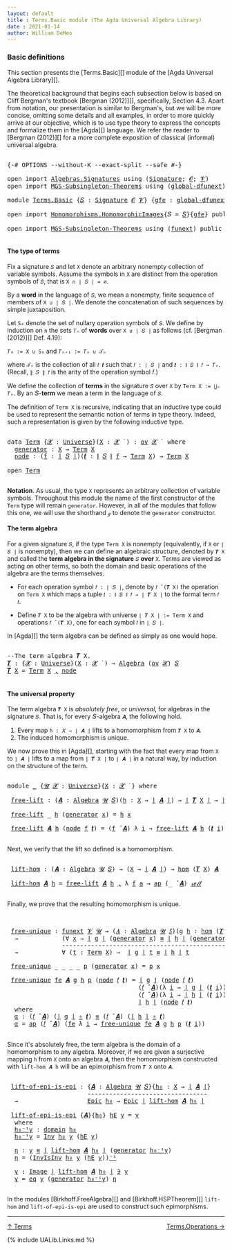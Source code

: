 ```yaml
---
layout: default
title : Terms.Basic module (The Agda Universal Algebra Library)
date : 2021-01-14
author: William DeMeo
---
```


### <a id="basic-definitions">Basic definitions</a>

This section presents the [Terms.Basic][] module of the [Agda Universal Algebra Library][].

The theoretical background that begins each subsection below is based on Cliff Bergman's textbook [Bergman (2012)][], specifically, Section 4.3.  Apart from notation, our presentation is similar to Bergman's, but we will be more concise, omitting some details and all examples, in order to more quickly arrive at our objective, which is to use type theory to express the concepts and formalize them in the [Agda][] language.  We refer the reader to [Bergman (2012)][] for a more complete exposition of classical (informal) universal algebra.

<pre class="Agda">

<a id="833" class="Symbol">{-#</a> <a id="837" class="Keyword">OPTIONS</a> <a id="845" class="Pragma">--without-K</a> <a id="857" class="Pragma">--exact-split</a> <a id="871" class="Pragma">--safe</a> <a id="878" class="Symbol">#-}</a>

<a id="883" class="Keyword">open</a> <a id="888" class="Keyword">import</a> <a id="895" href="Algebras.Signatures.html" class="Module">Algebras.Signatures</a> <a id="915" class="Keyword">using</a> <a id="921" class="Symbol">(</a><a id="922" href="Algebras.Signatures.html#1299" class="Function">Signature</a><a id="931" class="Symbol">;</a> <a id="933" href="Prelude.Preliminaries.html#5600" class="Generalizable">𝓞</a><a id="934" class="Symbol">;</a> <a id="936" href="Universes.html#262" class="Generalizable">𝓥</a><a id="937" class="Symbol">)</a>
<a id="939" class="Keyword">open</a> <a id="944" class="Keyword">import</a> <a id="951" href="MGS-Subsingleton-Theorems.html" class="Module">MGS-Subsingleton-Theorems</a> <a id="977" class="Keyword">using</a> <a id="983" class="Symbol">(</a><a id="984" href="MGS-Subsingleton-Theorems.html#3468" class="Function">global-dfunext</a><a id="998" class="Symbol">)</a>

<a id="1001" class="Keyword">module</a> <a id="1008" href="Terms.Basic.html" class="Module">Terms.Basic</a> <a id="1020" class="Symbol">{</a><a id="1021" href="Terms.Basic.html#1021" class="Bound">𝑆</a> <a id="1023" class="Symbol">:</a> <a id="1025" href="Algebras.Signatures.html#1299" class="Function">Signature</a> <a id="1035" href="Prelude.Preliminaries.html#5600" class="Generalizable">𝓞</a> <a id="1037" href="Universes.html#262" class="Generalizable">𝓥</a><a id="1038" class="Symbol">}</a> <a id="1040" class="Symbol">{</a><a id="1041" href="Terms.Basic.html#1041" class="Bound">gfe</a> <a id="1045" class="Symbol">:</a> <a id="1047" href="MGS-Subsingleton-Theorems.html#3468" class="Function">global-dfunext</a><a id="1061" class="Symbol">}</a> <a id="1063" class="Keyword">where</a>

<a id="1070" class="Keyword">open</a> <a id="1075" class="Keyword">import</a> <a id="1082" href="Homomorphisms.HomomorphicImages.html" class="Module">Homomorphisms.HomomorphicImages</a><a id="1113" class="Symbol">{</a><a id="1114" class="Argument">𝑆</a> <a id="1116" class="Symbol">=</a> <a id="1118" href="Terms.Basic.html#1021" class="Bound">𝑆</a><a id="1119" class="Symbol">}{</a><a id="1121" href="Terms.Basic.html#1041" class="Bound">gfe</a><a id="1124" class="Symbol">}</a> <a id="1126" class="Keyword">public</a>

<a id="1134" class="Keyword">open</a> <a id="1139" class="Keyword">import</a> <a id="1146" href="MGS-Subsingleton-Theorems.html" class="Module">MGS-Subsingleton-Theorems</a> <a id="1172" class="Keyword">using</a> <a id="1178" class="Symbol">(</a><a id="1179" href="MGS-FunExt-from-Univalence.html#393" class="Function">funext</a><a id="1185" class="Symbol">)</a> <a id="1187" class="Keyword">public</a>

</pre>

#### <a id="the-type-of-terms">The type of terms</a>

Fix a signature `𝑆` and let `X` denote an arbitrary nonempty collection of variable symbols. Assume the symbols in `X` are distinct from the operation symbols of `𝑆`, that is `X ∩ ∣ 𝑆 ∣ = ∅`.

By a **word** in the language of `𝑆`, we mean a nonempty, finite sequence of members of `X ∪ ∣ 𝑆 ∣`. We denote the concatenation of such sequences by simple juxtaposition.

Let `S₀` denote the set of nullary operation symbols of `𝑆`. We define by induction on `n` the sets `𝑇ₙ` of **words** over `X ∪ ∣ 𝑆 ∣` as follows (cf. [Bergman (2012)][] Def. 4.19):

`𝑇₀ := X ∪ S₀` and `𝑇ₙ₊₁ := 𝑇ₙ ∪ 𝒯ₙ`

where `𝒯ₙ` is the collection of all `𝑓 𝒕` such that `𝑓 : ∣ 𝑆 ∣` and `𝒕 : ∥ 𝑆 ∥ 𝑓 → 𝑇ₙ`. (Recall, `∥ 𝑆 ∥ 𝑓` is the arity of the operation symbol 𝑓.)

We define the collection of **terms** in the signature `𝑆` over `X` by `Term X := ⋃ₙ 𝑇ₙ`. By an 𝑆-**term** we mean a term in the language of `𝑆`.

The definition of `Term X` is recursive, indicating that an inductive type could be used to represent the semantic notion of terms in type theory. Indeed, such a representation is given by the following inductive type.

<pre class="Agda">

<a id="2378" class="Keyword">data</a> <a id="Term"></a><a id="2383" href="Terms.Basic.html#2383" class="Datatype">Term</a> <a id="2388" class="Symbol">{</a><a id="2389" href="Terms.Basic.html#2389" class="Bound">𝓧</a> <a id="2391" class="Symbol">:</a> <a id="2393" href="Agda.Primitive.html#423" class="Function">Universe</a><a id="2401" class="Symbol">}(</a><a id="2403" href="Terms.Basic.html#2403" class="Bound">X</a> <a id="2405" class="Symbol">:</a> <a id="2407" href="Terms.Basic.html#2389" class="Bound">𝓧</a> <a id="2409" href="Universes.html#403" class="Function Operator">̇</a> <a id="2411" class="Symbol">)</a> <a id="2413" class="Symbol">:</a> <a id="2415" href="Algebras.Products.html#1918" class="Function">ov</a> <a id="2418" href="Terms.Basic.html#2389" class="Bound">𝓧</a> <a id="2420" href="Universes.html#403" class="Function Operator">̇</a>  <a id="2423" class="Keyword">where</a>
  <a id="Term.generator"></a><a id="2431" href="Terms.Basic.html#2431" class="InductiveConstructor">generator</a> <a id="2441" class="Symbol">:</a> <a id="2443" href="Terms.Basic.html#2403" class="Bound">X</a> <a id="2445" class="Symbol">→</a> <a id="2447" href="Terms.Basic.html#2383" class="Datatype">Term</a> <a id="2452" href="Terms.Basic.html#2403" class="Bound">X</a>
  <a id="Term.node"></a><a id="2456" href="Terms.Basic.html#2456" class="InductiveConstructor">node</a> <a id="2461" class="Symbol">:</a> <a id="2463" class="Symbol">(</a><a id="2464" href="Terms.Basic.html#2464" class="Bound">f</a> <a id="2466" class="Symbol">:</a> <a id="2468" href="Prelude.Preliminaries.html#13569" class="Function Operator">∣</a> <a id="2470" href="Terms.Basic.html#1021" class="Bound">𝑆</a> <a id="2472" href="Prelude.Preliminaries.html#13569" class="Function Operator">∣</a><a id="2473" class="Symbol">)(</a><a id="2475" href="Terms.Basic.html#2475" class="Bound">𝒕</a> <a id="2477" class="Symbol">:</a> <a id="2479" href="Prelude.Preliminaries.html#13647" class="Function Operator">∥</a> <a id="2481" href="Terms.Basic.html#1021" class="Bound">𝑆</a> <a id="2483" href="Prelude.Preliminaries.html#13647" class="Function Operator">∥</a> <a id="2485" href="Terms.Basic.html#2464" class="Bound">f</a> <a id="2487" class="Symbol">→</a> <a id="2489" href="Terms.Basic.html#2383" class="Datatype">Term</a> <a id="2494" href="Terms.Basic.html#2403" class="Bound">X</a><a id="2495" class="Symbol">)</a> <a id="2497" class="Symbol">→</a> <a id="2499" href="Terms.Basic.html#2383" class="Datatype">Term</a> <a id="2504" href="Terms.Basic.html#2403" class="Bound">X</a>

<a id="2507" class="Keyword">open</a> <a id="2512" href="Terms.Basic.html#2383" class="Module">Term</a>

</pre>

**Notation**. As usual, the type `X` represents an arbitrary collection of variable symbols. Throughout this module the name of the first constructor of the `Term` type will remain `generator`. However, in all of the modules that follow this one, we will use the shorthand `ℊ` to denote the `generator` constructor.



#### <a id="the-term-algebra">The term algebra</a>

For a given signature `𝑆`, if the type `Term X` is nonempty (equivalently, if `X` or `∣ 𝑆 ∣` is nonempty), then we can define an algebraic structure, denoted by `𝑻 X` and called the **term algebra in the signature** `𝑆` **over** `X`.  Terms are viewed as acting on other terms, so both the domain and basic operations of the algebra are the terms themselves.

* For each operation symbol `𝑓 : ∣ 𝑆 ∣`, denote by `𝑓 ̂ (𝑻 X)` the operation on `Term X` which maps a tuple `𝑡 : ∥ 𝑆 ∥ 𝑓 → ∣ 𝑻 X ∣` to the formal term `𝑓 𝑡`.

* Define `𝑻 X` to be the algebra with universe `∣ 𝑻 X ∣ := Term X` and operations `𝑓 ̂ (𝑻 X)`, one for each symbol `𝑓` in `∣ 𝑆 ∣`.

In [Agda][] the term algebra can be defined as simply as one would hope.

<pre class="Agda">

<a id="3640" class="Comment">--The term algebra 𝑻 X.</a>
<a id="𝑻"></a><a id="3664" href="Terms.Basic.html#3664" class="Function">𝑻</a> <a id="3666" class="Symbol">:</a> <a id="3668" class="Symbol">{</a><a id="3669" href="Terms.Basic.html#3669" class="Bound">𝓧</a> <a id="3671" class="Symbol">:</a> <a id="3673" href="Agda.Primitive.html#423" class="Function">Universe</a><a id="3681" class="Symbol">}(</a><a id="3683" href="Terms.Basic.html#3683" class="Bound">X</a> <a id="3685" class="Symbol">:</a> <a id="3687" href="Terms.Basic.html#3669" class="Bound">𝓧</a> <a id="3689" href="Universes.html#403" class="Function Operator">̇</a> <a id="3691" class="Symbol">)</a> <a id="3693" class="Symbol">→</a> <a id="3695" href="Algebras.Algebras.html#694" class="Function">Algebra</a> <a id="3703" class="Symbol">(</a><a id="3704" href="Algebras.Products.html#1918" class="Function">ov</a> <a id="3707" href="Terms.Basic.html#3669" class="Bound">𝓧</a><a id="3708" class="Symbol">)</a> <a id="3710" href="Terms.Basic.html#1021" class="Bound">𝑆</a>
<a id="3712" href="Terms.Basic.html#3664" class="Function">𝑻</a> <a id="3714" href="Terms.Basic.html#3714" class="Bound">X</a> <a id="3716" class="Symbol">=</a> <a id="3718" href="Terms.Basic.html#2383" class="Datatype">Term</a> <a id="3723" href="Terms.Basic.html#3714" class="Bound">X</a> <a id="3725" href="Prelude.Preliminaries.html#14564" class="InductiveConstructor Operator">,</a> <a id="3727" href="Terms.Basic.html#2456" class="InductiveConstructor">node</a>

</pre>



#### <a id="the-universal-property">The universal property</a>

The term algebra `𝑻 X` is *absolutely free*, or *universal*, for algebras in the signature `𝑆`. That is, for every 𝑆-algebra `𝑨`, the following hold.

1.  Every map `h : 𝑋 → ∣ 𝑨 ∣` lifts to a homomorphism from `𝑻 X` to `𝑨`.
2.  The induced homomorphism is unique.

We now prove this in [Agda][], starting with the fact that every map from `X` to `∣ 𝑨 ∣` lifts to a map from `∣ 𝑻 X ∣` to `∣ 𝑨 ∣` in a natural way, by induction on the structure of the term.

<pre class="Agda">

<a id="4282" class="Keyword">module</a> <a id="4289" href="Terms.Basic.html#4289" class="Module">_</a> <a id="4291" class="Symbol">{</a><a id="4292" href="Terms.Basic.html#4292" class="Bound">𝓤</a> <a id="4294" href="Terms.Basic.html#4294" class="Bound">𝓧</a> <a id="4296" class="Symbol">:</a> <a id="4298" href="Agda.Primitive.html#423" class="Function">Universe</a><a id="4306" class="Symbol">}{</a><a id="4308" href="Terms.Basic.html#4308" class="Bound">X</a> <a id="4310" class="Symbol">:</a> <a id="4312" href="Terms.Basic.html#4294" class="Bound">𝓧</a> <a id="4314" href="Universes.html#403" class="Function Operator">̇</a> <a id="4316" class="Symbol">}</a> <a id="4318" class="Keyword">where</a>

 <a id="4326" href="Terms.Basic.html#4326" class="Function">free-lift</a> <a id="4336" class="Symbol">:</a> <a id="4338" class="Symbol">(</a><a id="4339" href="Terms.Basic.html#4339" class="Bound">𝑨</a> <a id="4341" class="Symbol">:</a> <a id="4343" href="Algebras.Algebras.html#694" class="Function">Algebra</a> <a id="4351" href="Terms.Basic.html#4292" class="Bound">𝓤</a> <a id="4353" href="Terms.Basic.html#1021" class="Bound">𝑆</a><a id="4354" class="Symbol">)(</a><a id="4356" href="Terms.Basic.html#4356" class="Bound">h</a> <a id="4358" class="Symbol">:</a> <a id="4360" href="Terms.Basic.html#4308" class="Bound">X</a> <a id="4362" class="Symbol">→</a> <a id="4364" href="Prelude.Preliminaries.html#13569" class="Function Operator">∣</a> <a id="4366" href="Terms.Basic.html#4339" class="Bound">𝑨</a> <a id="4368" href="Prelude.Preliminaries.html#13569" class="Function Operator">∣</a><a id="4369" class="Symbol">)</a> <a id="4371" class="Symbol">→</a> <a id="4373" href="Prelude.Preliminaries.html#13569" class="Function Operator">∣</a> <a id="4375" href="Terms.Basic.html#3664" class="Function">𝑻</a> <a id="4377" href="Terms.Basic.html#4308" class="Bound">X</a> <a id="4379" href="Prelude.Preliminaries.html#13569" class="Function Operator">∣</a> <a id="4381" class="Symbol">→</a> <a id="4383" href="Prelude.Preliminaries.html#13569" class="Function Operator">∣</a> <a id="4385" href="Terms.Basic.html#4339" class="Bound">𝑨</a> <a id="4387" href="Prelude.Preliminaries.html#13569" class="Function Operator">∣</a>

 <a id="4391" href="Terms.Basic.html#4326" class="Function">free-lift</a> <a id="4401" class="Symbol">_</a> <a id="4403" href="Terms.Basic.html#4403" class="Bound">h</a> <a id="4405" class="Symbol">(</a><a id="4406" href="Terms.Basic.html#2431" class="InductiveConstructor">generator</a> <a id="4416" href="Terms.Basic.html#4416" class="Bound">x</a><a id="4417" class="Symbol">)</a> <a id="4419" class="Symbol">=</a> <a id="4421" href="Terms.Basic.html#4403" class="Bound">h</a> <a id="4423" href="Terms.Basic.html#4416" class="Bound">x</a>

 <a id="4427" href="Terms.Basic.html#4326" class="Function">free-lift</a> <a id="4437" href="Terms.Basic.html#4437" class="Bound">𝑨</a> <a id="4439" href="Terms.Basic.html#4439" class="Bound">h</a> <a id="4441" class="Symbol">(</a><a id="4442" href="Terms.Basic.html#2456" class="InductiveConstructor">node</a> <a id="4447" href="Terms.Basic.html#4447" class="Bound">f</a> <a id="4449" href="Terms.Basic.html#4449" class="Bound">𝒕</a><a id="4450" class="Symbol">)</a> <a id="4452" class="Symbol">=</a> <a id="4454" class="Symbol">(</a><a id="4455" href="Terms.Basic.html#4447" class="Bound">f</a> <a id="4457" href="Algebras.Algebras.html#2997" class="Function Operator">̂</a> <a id="4459" href="Terms.Basic.html#4437" class="Bound">𝑨</a><a id="4460" class="Symbol">)</a> <a id="4462" class="Symbol">λ</a> <a id="4464" href="Terms.Basic.html#4464" class="Bound">i</a> <a id="4466" class="Symbol">→</a> <a id="4468" href="Terms.Basic.html#4326" class="Function">free-lift</a> <a id="4478" href="Terms.Basic.html#4437" class="Bound">𝑨</a> <a id="4480" href="Terms.Basic.html#4439" class="Bound">h</a> <a id="4482" class="Symbol">(</a><a id="4483" href="Terms.Basic.html#4449" class="Bound">𝒕</a> <a id="4485" href="Terms.Basic.html#4464" class="Bound">i</a><a id="4486" class="Symbol">)</a>

</pre>

Next, we verify that the lift so defined is a homomorphism.

<pre class="Agda">

 <a id="4577" href="Terms.Basic.html#4577" class="Function">lift-hom</a> <a id="4586" class="Symbol">:</a> <a id="4588" class="Symbol">(</a><a id="4589" href="Terms.Basic.html#4589" class="Bound">𝑨</a> <a id="4591" class="Symbol">:</a> <a id="4593" href="Algebras.Algebras.html#694" class="Function">Algebra</a> <a id="4601" href="Terms.Basic.html#4292" class="Bound">𝓤</a> <a id="4603" href="Terms.Basic.html#1021" class="Bound">𝑆</a><a id="4604" class="Symbol">)</a> <a id="4606" class="Symbol">→</a> <a id="4608" class="Symbol">(</a><a id="4609" href="Terms.Basic.html#4308" class="Bound">X</a> <a id="4611" class="Symbol">→</a> <a id="4613" href="Prelude.Preliminaries.html#13569" class="Function Operator">∣</a> <a id="4615" href="Terms.Basic.html#4589" class="Bound">𝑨</a> <a id="4617" href="Prelude.Preliminaries.html#13569" class="Function Operator">∣</a><a id="4618" class="Symbol">)</a> <a id="4620" class="Symbol">→</a> <a id="4622" href="Homomorphisms.Basic.html#2343" class="Function">hom</a> <a id="4626" class="Symbol">(</a><a id="4627" href="Terms.Basic.html#3664" class="Function">𝑻</a> <a id="4629" href="Terms.Basic.html#4308" class="Bound">X</a><a id="4630" class="Symbol">)</a> <a id="4632" href="Terms.Basic.html#4589" class="Bound">𝑨</a>

 <a id="4636" href="Terms.Basic.html#4577" class="Function">lift-hom</a> <a id="4645" href="Terms.Basic.html#4645" class="Bound">𝑨</a> <a id="4647" href="Terms.Basic.html#4647" class="Bound">h</a> <a id="4649" class="Symbol">=</a> <a id="4651" href="Terms.Basic.html#4326" class="Function">free-lift</a> <a id="4661" href="Terms.Basic.html#4645" class="Bound">𝑨</a> <a id="4663" href="Terms.Basic.html#4647" class="Bound">h</a> <a id="4665" href="Prelude.Preliminaries.html#14564" class="InductiveConstructor Operator">,</a> <a id="4667" class="Symbol">λ</a> <a id="4669" href="Terms.Basic.html#4669" class="Bound">f</a> <a id="4671" href="Terms.Basic.html#4671" class="Bound">a</a> <a id="4673" class="Symbol">→</a> <a id="4675" href="MGS-MLTT.html#6613" class="Function">ap</a> <a id="4678" class="Symbol">(_</a> <a id="4681" href="Algebras.Algebras.html#2997" class="Function Operator">̂</a> <a id="4683" href="Terms.Basic.html#4645" class="Bound">𝑨</a><a id="4684" class="Symbol">)</a> <a id="4686" href="Prelude.Inverses.html#634" class="InductiveConstructor">𝓇ℯ𝒻𝓁</a>

</pre>

Finally, we prove that the resulting homomorphism is unique.

<pre class="Agda">


 <a id="4782" href="Terms.Basic.html#4782" class="Function">free-unique</a> <a id="4794" class="Symbol">:</a> <a id="4796" href="MGS-FunExt-from-Univalence.html#393" class="Function">funext</a> <a id="4803" href="Terms.Basic.html#1037" class="Bound">𝓥</a> <a id="4805" href="Terms.Basic.html#4292" class="Bound">𝓤</a> <a id="4807" class="Symbol">→</a> <a id="4809" class="Symbol">(</a><a id="4810" href="Terms.Basic.html#4810" class="Bound">𝑨</a> <a id="4812" class="Symbol">:</a> <a id="4814" href="Algebras.Algebras.html#694" class="Function">Algebra</a> <a id="4822" href="Terms.Basic.html#4292" class="Bound">𝓤</a> <a id="4824" href="Terms.Basic.html#1021" class="Bound">𝑆</a><a id="4825" class="Symbol">)(</a><a id="4827" href="Terms.Basic.html#4827" class="Bound">g</a> <a id="4829" href="Terms.Basic.html#4829" class="Bound">h</a> <a id="4831" class="Symbol">:</a> <a id="4833" href="Homomorphisms.Basic.html#2343" class="Function">hom</a> <a id="4837" class="Symbol">(</a><a id="4838" href="Terms.Basic.html#3664" class="Function">𝑻</a> <a id="4840" href="Terms.Basic.html#4308" class="Bound">X</a><a id="4841" class="Symbol">)</a> <a id="4843" href="Terms.Basic.html#4810" class="Bound">𝑨</a><a id="4844" class="Symbol">)</a>
  <a id="4848" class="Symbol">→</a>            <a id="4861" class="Symbol">(∀</a> <a id="4864" href="Terms.Basic.html#4864" class="Bound">x</a> <a id="4866" class="Symbol">→</a> <a id="4868" href="Prelude.Preliminaries.html#13569" class="Function Operator">∣</a> <a id="4870" href="Terms.Basic.html#4827" class="Bound">g</a> <a id="4872" href="Prelude.Preliminaries.html#13569" class="Function Operator">∣</a> <a id="4874" class="Symbol">(</a><a id="4875" href="Terms.Basic.html#2431" class="InductiveConstructor">generator</a> <a id="4885" href="Terms.Basic.html#4864" class="Bound">x</a><a id="4886" class="Symbol">)</a> <a id="4888" href="Prelude.Inverses.html#620" class="Datatype Operator">≡</a> <a id="4890" href="Prelude.Preliminaries.html#13569" class="Function Operator">∣</a> <a id="4892" href="Terms.Basic.html#4829" class="Bound">h</a> <a id="4894" href="Prelude.Preliminaries.html#13569" class="Function Operator">∣</a> <a id="4896" class="Symbol">(</a><a id="4897" href="Terms.Basic.html#2431" class="InductiveConstructor">generator</a> <a id="4907" href="Terms.Basic.html#4864" class="Bound">x</a><a id="4908" class="Symbol">))</a>
               <a id="4926" class="Comment">-----------------------------------------------</a>
  <a id="4976" class="Symbol">→</a>            <a id="4989" class="Symbol">∀</a> <a id="4991" class="Symbol">(</a><a id="4992" href="Terms.Basic.html#4992" class="Bound">t</a> <a id="4994" class="Symbol">:</a> <a id="4996" href="Terms.Basic.html#2383" class="Datatype">Term</a> <a id="5001" href="Terms.Basic.html#4308" class="Bound">X</a><a id="5002" class="Symbol">)</a> <a id="5004" class="Symbol">→</a>  <a id="5007" href="Prelude.Preliminaries.html#13569" class="Function Operator">∣</a> <a id="5009" href="Terms.Basic.html#4827" class="Bound">g</a> <a id="5011" href="Prelude.Preliminaries.html#13569" class="Function Operator">∣</a> <a id="5013" href="Terms.Basic.html#4992" class="Bound">t</a> <a id="5015" href="Prelude.Inverses.html#620" class="Datatype Operator">≡</a> <a id="5017" href="Prelude.Preliminaries.html#13569" class="Function Operator">∣</a> <a id="5019" href="Terms.Basic.html#4829" class="Bound">h</a> <a id="5021" href="Prelude.Preliminaries.html#13569" class="Function Operator">∣</a> <a id="5023" href="Terms.Basic.html#4992" class="Bound">t</a>

 <a id="5027" href="Terms.Basic.html#4782" class="Function">free-unique</a> <a id="5039" class="Symbol">_</a> <a id="5041" class="Symbol">_</a> <a id="5043" class="Symbol">_</a> <a id="5045" class="Symbol">_</a> <a id="5047" href="Terms.Basic.html#5047" class="Bound">p</a> <a id="5049" class="Symbol">(</a><a id="5050" href="Terms.Basic.html#2431" class="InductiveConstructor">generator</a> <a id="5060" href="Terms.Basic.html#5060" class="Bound">x</a><a id="5061" class="Symbol">)</a> <a id="5063" class="Symbol">=</a> <a id="5065" href="Terms.Basic.html#5047" class="Bound">p</a> <a id="5067" href="Terms.Basic.html#5060" class="Bound">x</a>

 <a id="5071" href="Terms.Basic.html#4782" class="Function">free-unique</a> <a id="5083" href="Terms.Basic.html#5083" class="Bound">fe</a> <a id="5086" href="Terms.Basic.html#5086" class="Bound">𝑨</a> <a id="5088" href="Terms.Basic.html#5088" class="Bound">g</a> <a id="5090" href="Terms.Basic.html#5090" class="Bound">h</a> <a id="5092" href="Terms.Basic.html#5092" class="Bound">p</a> <a id="5094" class="Symbol">(</a><a id="5095" href="Terms.Basic.html#2456" class="InductiveConstructor">node</a> <a id="5100" href="Terms.Basic.html#5100" class="Bound">𝑓</a> <a id="5102" href="Terms.Basic.html#5102" class="Bound">𝒕</a><a id="5103" class="Symbol">)</a> <a id="5105" class="Symbol">=</a> <a id="5107" href="Prelude.Preliminaries.html#13569" class="Function Operator">∣</a> <a id="5109" href="Terms.Basic.html#5088" class="Bound">g</a> <a id="5111" href="Prelude.Preliminaries.html#13569" class="Function Operator">∣</a> <a id="5113" class="Symbol">(</a><a id="5114" href="Terms.Basic.html#2456" class="InductiveConstructor">node</a> <a id="5119" href="Terms.Basic.html#5100" class="Bound">𝑓</a> <a id="5121" href="Terms.Basic.html#5102" class="Bound">𝒕</a><a id="5122" class="Symbol">)</a>            <a id="5135" href="MGS-MLTT.html#5997" class="Function Operator">≡⟨</a> <a id="5138" href="Prelude.Preliminaries.html#13647" class="Function Operator">∥</a> <a id="5140" href="Terms.Basic.html#5088" class="Bound">g</a> <a id="5142" href="Prelude.Preliminaries.html#13647" class="Function Operator">∥</a> <a id="5144" href="Terms.Basic.html#5100" class="Bound">𝑓</a> <a id="5146" href="Terms.Basic.html#5102" class="Bound">𝒕</a> <a id="5148" href="MGS-MLTT.html#5997" class="Function Operator">⟩</a>
                                    <a id="5186" class="Symbol">(</a><a id="5187" href="Terms.Basic.html#5100" class="Bound">𝑓</a> <a id="5189" href="Algebras.Algebras.html#2997" class="Function Operator">̂</a> <a id="5191" href="Terms.Basic.html#5086" class="Bound">𝑨</a><a id="5192" class="Symbol">)(λ</a> <a id="5196" href="Terms.Basic.html#5196" class="Bound">i</a> <a id="5198" class="Symbol">→</a> <a id="5200" href="Prelude.Preliminaries.html#13569" class="Function Operator">∣</a> <a id="5202" href="Terms.Basic.html#5088" class="Bound">g</a> <a id="5204" href="Prelude.Preliminaries.html#13569" class="Function Operator">∣</a> <a id="5206" class="Symbol">(</a><a id="5207" href="Terms.Basic.html#5102" class="Bound">𝒕</a> <a id="5209" href="Terms.Basic.html#5196" class="Bound">i</a><a id="5210" class="Symbol">))</a>   <a id="5215" href="MGS-MLTT.html#5997" class="Function Operator">≡⟨</a> <a id="5218" href="Terms.Basic.html#5382" class="Function">α</a> <a id="5220" href="MGS-MLTT.html#5997" class="Function Operator">⟩</a>
                                    <a id="5258" class="Symbol">(</a><a id="5259" href="Terms.Basic.html#5100" class="Bound">𝑓</a> <a id="5261" href="Algebras.Algebras.html#2997" class="Function Operator">̂</a> <a id="5263" href="Terms.Basic.html#5086" class="Bound">𝑨</a><a id="5264" class="Symbol">)(λ</a> <a id="5268" href="Terms.Basic.html#5268" class="Bound">i</a> <a id="5270" class="Symbol">→</a> <a id="5272" href="Prelude.Preliminaries.html#13569" class="Function Operator">∣</a> <a id="5274" href="Terms.Basic.html#5090" class="Bound">h</a> <a id="5276" href="Prelude.Preliminaries.html#13569" class="Function Operator">∣</a> <a id="5278" class="Symbol">(</a><a id="5279" href="Terms.Basic.html#5102" class="Bound">𝒕</a> <a id="5281" href="Terms.Basic.html#5268" class="Bound">i</a><a id="5282" class="Symbol">))</a>   <a id="5287" href="MGS-MLTT.html#5997" class="Function Operator">≡⟨</a> <a id="5290" class="Symbol">(</a><a id="5291" href="Prelude.Preliminaries.html#13647" class="Function Operator">∥</a> <a id="5293" href="Terms.Basic.html#5090" class="Bound">h</a> <a id="5295" href="Prelude.Preliminaries.html#13647" class="Function Operator">∥</a> <a id="5297" href="Terms.Basic.html#5100" class="Bound">𝑓</a> <a id="5299" href="Terms.Basic.html#5102" class="Bound">𝒕</a><a id="5300" class="Symbol">)</a><a id="5301" href="MGS-MLTT.html#6125" class="Function Operator">⁻¹</a> <a id="5304" href="MGS-MLTT.html#5997" class="Function Operator">⟩</a>
                                    <a id="5342" href="Prelude.Preliminaries.html#13569" class="Function Operator">∣</a> <a id="5344" href="Terms.Basic.html#5090" class="Bound">h</a> <a id="5346" href="Prelude.Preliminaries.html#13569" class="Function Operator">∣</a> <a id="5348" class="Symbol">(</a><a id="5349" href="Terms.Basic.html#2456" class="InductiveConstructor">node</a> <a id="5354" href="Terms.Basic.html#5100" class="Bound">𝑓</a> <a id="5356" href="Terms.Basic.html#5102" class="Bound">𝒕</a><a id="5357" class="Symbol">)</a>            <a id="5370" href="MGS-MLTT.html#6079" class="Function Operator">∎</a>
  <a id="5374" class="Keyword">where</a>
  <a id="5382" href="Terms.Basic.html#5382" class="Function">α</a> <a id="5384" class="Symbol">:</a> <a id="5386" class="Symbol">(</a><a id="5387" href="Terms.Basic.html#5100" class="Bound">𝑓</a> <a id="5389" href="Algebras.Algebras.html#2997" class="Function Operator">̂</a> <a id="5391" href="Terms.Basic.html#5086" class="Bound">𝑨</a><a id="5392" class="Symbol">)</a> <a id="5394" class="Symbol">(</a><a id="5395" href="Prelude.Preliminaries.html#13569" class="Function Operator">∣</a> <a id="5397" href="Terms.Basic.html#5088" class="Bound">g</a> <a id="5399" href="Prelude.Preliminaries.html#13569" class="Function Operator">∣</a> <a id="5401" href="MGS-MLTT.html#3813" class="Function Operator">∘</a> <a id="5403" href="Terms.Basic.html#5102" class="Bound">𝒕</a><a id="5404" class="Symbol">)</a> <a id="5406" href="Prelude.Inverses.html#620" class="Datatype Operator">≡</a> <a id="5408" class="Symbol">(</a><a id="5409" href="Terms.Basic.html#5100" class="Bound">𝑓</a> <a id="5411" href="Algebras.Algebras.html#2997" class="Function Operator">̂</a> <a id="5413" href="Terms.Basic.html#5086" class="Bound">𝑨</a><a id="5414" class="Symbol">)</a> <a id="5416" class="Symbol">(</a><a id="5417" href="Prelude.Preliminaries.html#13569" class="Function Operator">∣</a> <a id="5419" href="Terms.Basic.html#5090" class="Bound">h</a> <a id="5421" href="Prelude.Preliminaries.html#13569" class="Function Operator">∣</a> <a id="5423" href="MGS-MLTT.html#3813" class="Function Operator">∘</a> <a id="5425" href="Terms.Basic.html#5102" class="Bound">𝒕</a><a id="5426" class="Symbol">)</a>
  <a id="5430" href="Terms.Basic.html#5382" class="Function">α</a> <a id="5432" class="Symbol">=</a> <a id="5434" href="MGS-MLTT.html#6613" class="Function">ap</a> <a id="5437" class="Symbol">(</a><a id="5438" href="Terms.Basic.html#5100" class="Bound">𝑓</a> <a id="5440" href="Algebras.Algebras.html#2997" class="Function Operator">̂</a> <a id="5442" href="Terms.Basic.html#5086" class="Bound">𝑨</a><a id="5443" class="Symbol">)</a> <a id="5445" class="Symbol">(</a><a id="5446" href="Terms.Basic.html#5083" class="Bound">fe</a> <a id="5449" class="Symbol">λ</a> <a id="5451" href="Terms.Basic.html#5451" class="Bound">i</a> <a id="5453" class="Symbol">→</a> <a id="5455" href="Terms.Basic.html#4782" class="Function">free-unique</a> <a id="5467" href="Terms.Basic.html#5083" class="Bound">fe</a> <a id="5470" href="Terms.Basic.html#5086" class="Bound">𝑨</a> <a id="5472" href="Terms.Basic.html#5088" class="Bound">g</a> <a id="5474" href="Terms.Basic.html#5090" class="Bound">h</a> <a id="5476" href="Terms.Basic.html#5092" class="Bound">p</a> <a id="5478" class="Symbol">(</a><a id="5479" href="Terms.Basic.html#5102" class="Bound">𝒕</a> <a id="5481" href="Terms.Basic.html#5451" class="Bound">i</a><a id="5482" class="Symbol">))</a>

</pre>

Since it's absolutely free, the term algebra is the domain of a homomorphism to any algebra. Moreover, if we are given a surjective mapping `h` from `X` onto an algebra `𝑨`, then the homomorphism constructed with `lift-hom 𝑨 h` will be an epimorphism from `𝑻 X` onto `𝑨`.

<pre class="Agda">

 <a id="5786" href="Terms.Basic.html#5786" class="Function">lift-of-epi-is-epi</a> <a id="5805" class="Symbol">:</a> <a id="5807" class="Symbol">{</a><a id="5808" href="Terms.Basic.html#5808" class="Bound">𝑨</a> <a id="5810" class="Symbol">:</a> <a id="5812" href="Algebras.Algebras.html#694" class="Function">Algebra</a> <a id="5820" href="Terms.Basic.html#4292" class="Bound">𝓤</a> <a id="5822" href="Terms.Basic.html#1021" class="Bound">𝑆</a><a id="5823" class="Symbol">}{</a><a id="5825" href="Terms.Basic.html#5825" class="Bound">h₀</a> <a id="5828" class="Symbol">:</a> <a id="5830" href="Terms.Basic.html#4308" class="Bound">X</a> <a id="5832" class="Symbol">→</a> <a id="5834" href="Prelude.Preliminaries.html#13569" class="Function Operator">∣</a> <a id="5836" href="Terms.Basic.html#5808" class="Bound">𝑨</a> <a id="5838" href="Prelude.Preliminaries.html#13569" class="Function Operator">∣</a><a id="5839" class="Symbol">}</a>
                      <a id="5863" class="Comment">---------------------------------</a>
  <a id="5899" class="Symbol">→</a>                   <a id="5919" href="Prelude.Inverses.html#2632" class="Function">Epic</a> <a id="5924" href="Terms.Basic.html#5825" class="Bound">h₀</a> <a id="5927" class="Symbol">→</a> <a id="5929" href="Prelude.Inverses.html#2632" class="Function">Epic</a> <a id="5934" href="Prelude.Preliminaries.html#13569" class="Function Operator">∣</a> <a id="5936" href="Terms.Basic.html#4577" class="Function">lift-hom</a> <a id="5945" href="Terms.Basic.html#5808" class="Bound">𝑨</a> <a id="5947" href="Terms.Basic.html#5825" class="Bound">h₀</a> <a id="5950" href="Prelude.Preliminaries.html#13569" class="Function Operator">∣</a>

 <a id="5954" href="Terms.Basic.html#5786" class="Function">lift-of-epi-is-epi</a> <a id="5973" class="Symbol">{</a><a id="5974" href="Terms.Basic.html#5974" class="Bound">𝑨</a><a id="5975" class="Symbol">}{</a><a id="5977" href="Terms.Basic.html#5977" class="Bound">h₀</a><a id="5979" class="Symbol">}</a> <a id="5981" href="Terms.Basic.html#5981" class="Bound">hE</a> <a id="5984" href="Terms.Basic.html#5984" class="Bound">y</a> <a id="5986" class="Symbol">=</a> <a id="5988" href="Terms.Basic.html#6125" class="Function">γ</a>
  <a id="5992" class="Keyword">where</a>
  <a id="6000" href="Terms.Basic.html#6000" class="Function">h₀⁻¹y</a> <a id="6006" class="Symbol">:</a> <a id="6008" href="MGS-MLTT.html#3944" class="Function">domain</a> <a id="6015" href="Terms.Basic.html#5977" class="Bound">h₀</a>
  <a id="6020" href="Terms.Basic.html#6000" class="Function">h₀⁻¹y</a> <a id="6026" class="Symbol">=</a> <a id="6028" href="Prelude.Inverses.html#1948" class="Function">Inv</a> <a id="6032" href="Terms.Basic.html#5977" class="Bound">h₀</a> <a id="6035" href="Terms.Basic.html#5984" class="Bound">y</a> <a id="6037" class="Symbol">(</a><a id="6038" href="Terms.Basic.html#5981" class="Bound">hE</a> <a id="6041" href="Terms.Basic.html#5984" class="Bound">y</a><a id="6042" class="Symbol">)</a>

  <a id="6047" href="Terms.Basic.html#6047" class="Function">η</a> <a id="6049" class="Symbol">:</a> <a id="6051" href="Terms.Basic.html#5984" class="Bound">y</a> <a id="6053" href="Prelude.Inverses.html#620" class="Datatype Operator">≡</a> <a id="6055" href="Prelude.Preliminaries.html#13569" class="Function Operator">∣</a> <a id="6057" href="Terms.Basic.html#4577" class="Function">lift-hom</a> <a id="6066" href="Terms.Basic.html#5974" class="Bound">𝑨</a> <a id="6068" href="Terms.Basic.html#5977" class="Bound">h₀</a> <a id="6071" href="Prelude.Preliminaries.html#13569" class="Function Operator">∣</a> <a id="6073" class="Symbol">(</a><a id="6074" href="Terms.Basic.html#2431" class="InductiveConstructor">generator</a> <a id="6084" href="Terms.Basic.html#6000" class="Function">h₀⁻¹y</a><a id="6089" class="Symbol">)</a>
  <a id="6093" href="Terms.Basic.html#6047" class="Function">η</a> <a id="6095" class="Symbol">=</a> <a id="6097" class="Symbol">(</a><a id="6098" href="Prelude.Inverses.html#2167" class="Function">InvIsInv</a> <a id="6107" href="Terms.Basic.html#5977" class="Bound">h₀</a> <a id="6110" href="Terms.Basic.html#5984" class="Bound">y</a> <a id="6112" class="Symbol">(</a><a id="6113" href="Terms.Basic.html#5981" class="Bound">hE</a> <a id="6116" href="Terms.Basic.html#5984" class="Bound">y</a><a id="6117" class="Symbol">))</a><a id="6119" href="MGS-MLTT.html#6125" class="Function Operator">⁻¹</a>

  <a id="6125" href="Terms.Basic.html#6125" class="Function">γ</a> <a id="6127" class="Symbol">:</a> <a id="6129" href="Prelude.Inverses.html#1087" class="Datatype Operator">Image</a> <a id="6135" href="Prelude.Preliminaries.html#13569" class="Function Operator">∣</a> <a id="6137" href="Terms.Basic.html#4577" class="Function">lift-hom</a> <a id="6146" href="Terms.Basic.html#5974" class="Bound">𝑨</a> <a id="6148" href="Terms.Basic.html#5977" class="Bound">h₀</a> <a id="6151" href="Prelude.Preliminaries.html#13569" class="Function Operator">∣</a> <a id="6153" href="Prelude.Inverses.html#1087" class="Datatype Operator">∋</a> <a id="6155" href="Terms.Basic.html#5984" class="Bound">y</a>
  <a id="6159" href="Terms.Basic.html#6125" class="Function">γ</a> <a id="6161" class="Symbol">=</a> <a id="6163" href="Prelude.Inverses.html#1183" class="InductiveConstructor">eq</a> <a id="6166" href="Terms.Basic.html#5984" class="Bound">y</a> <a id="6168" class="Symbol">(</a><a id="6169" href="Terms.Basic.html#2431" class="InductiveConstructor">generator</a> <a id="6179" href="Terms.Basic.html#6000" class="Function">h₀⁻¹y</a><a id="6184" class="Symbol">)</a> <a id="6186" href="Terms.Basic.html#6047" class="Function">η</a>

</pre>


In the modules [Birkhoff.FreeAlgebra][] and [Birkhoff.HSPTheorem][] `lift-hom` and `lift-of-epi-is-epi` are used to construct such epimorphisms.


--------------------------------------

[↑ Terms](Terms.html)
<span style="float:right;">[Terms.Operations →](Terms.Operations.html)</span>

{% include UALib.Links.md %}
